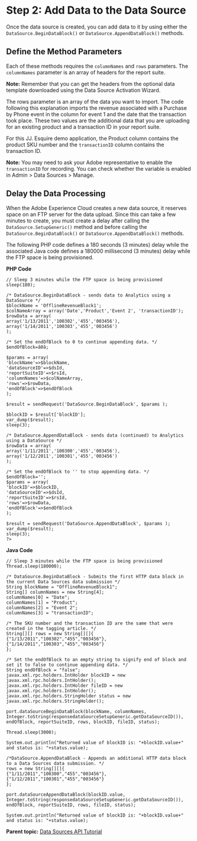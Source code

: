 # Step 2: Add Data to the Data Source

 

Once the data source is created, you can add data to it by using either the `DataSource.BeginDataBlock()` or `DataSource.AppendDataBlock()` methods.

## Define the Method Parameters

Each of these methods requires the `columnNames` and `rows` parameters. The `columnNames` parameter is an array of headers for the report suite.

**Note:** Remember that you can get the headers from the optional data template downloaded using the Data Source Activation Wizard.

The rows parameter is an array of the data you want to import. The code following this explanation imports the revenue associated with a Purchase by Phone event in the column for event 1 and the date that the transaction took place. These two values are the additional data that you are uploading for an existing product and a transaction ID in your report suite.

For this JJ. Esquire demo application, the Product column contains the product SKU number and the `transactionID` column contains the transaction ID.

**Note:** You may need to ask your Adobe representative to enable the `transactionID` for recording. You can check whether the variable is enabled in Admin \> Data Sources \> Manage.

## Delay the Data Processing

When the Adobe Experience Cloud creates a new data source, it reserves space on an FTP server for the data upload. Since this can take a few minutes to create, you must create a delay after calling the `DataSource.SetupGeneric()` method and before calling the `DataSource.BeginDataBlock()` or `DataSource.AppendDataBlock()` methods.

The following PHP code defines a 180 seconds \(3 minutes\) delay while the associated Java code defines a 180000 millisecond \(3 minutes\) delay while the FTP space is being provisioned.

**PHP Code** 

```
// Sleep 3 minutes while the FTP space is being provisioned 
sleep(180); 

/* DataSource.BeginDataBlock - sends data to Analytics using a DataSource */ 
$blockName = 'OfflineRevenueBlock1'; 
$colNameArray = array('Date','Product','Event 2', 'transactionID'); 
$rowData = array( 
array('1/13/2011','100302','455','003456'), 
array('1/14/2011','100303','455','003456') 
); 

/* Set the endOfBlock to 0 to continue appending data. */ 
$endOfBlock=â0â; 

$params = array( 
'blockName'=>$blockName, 
'dataSourceID'=>$dsId, 
'reportSuiteID'=>$rsId, 
'columnNames'=>$colNameArray, 
'rows'=>$rowData, 
'endOfBlock'=>$endOfBlock 
); 

$result = sendRequest('DataSource.BeginDataBlock', $params ); 

$blockID = $result['blockID']; 
var_dump($result); 
sleep(3); 

/* DataSource.AppendDataBlock - sends data (continued) to Analytics using a DataSource */ 
$rowData = array( 
array('1/11/2011','100300','455','003456'), 
array('1/12/2011','100301','455','003456') 
); 

/* Set the endOfBlock to '' to stop appending data. */ 
$endOfBlock=''; 
$params = array( 
'blockID'=>$blockID, 
'dataSourceID'=>$dsId, 
'reportSuiteID'=>$rsId, 
'rows'=>$rowData, 
'endOfBlock'=>$endOfBlock 
); 

$result = sendRequest('DataSource.AppendDataBlock', $params ); 
var_dump($result); 
sleep(3); 
?>
```

**Java Code** 

```
// Sleep 3 minutes while the FTP space is being provisioned 
Thread.sleep(180000); 

/* DataSource.BeginDataBlock - Submits the first HTTP data block in the current Data Sources data submission */ 
String blockName = "OfflineRevenueBlock1"; 
String[] columnNames = new String[4]; 
columnNames[0] = "Date"; 
columnNames[1] = "Product"; 
columnNames[2] = "Event 2"; 
columnNames[3] = "transactionID"; 

/* The SKU number and the transaction ID are the same that were created in the tagging article. */ 
String[][] rows = new String[][]{
{"1/13/2011","100302","455","003456"}, {"1/14/2011","100303","455","003456"}
}; 

/* Set the endOfBlock to an empty string to signify end of block and set it to false to continue appending data. */ 
String endOfBlock = "false"; 
javax.xml.rpc.holders.IntHolder blockID = new javax.xml.rpc.holders.IntHolder(); 
javax.xml.rpc.holders.IntHolder fileID = new javax.xml.rpc.holders.IntHolder(); 
javax.xml.rpc.holders.StringHolder status = new javax.xml.rpc.holders.StringHolder(); 

port.dataSourceBeginDataBlock(blockName, columnNames, Integer.toString(responsedataSourceSetupGeneric.getDataSourceID()), endOfBlock, reportSuiteID, rows, blockID, fileID, status); 

Thread.sleep(3000); 

System.out.println("Returned value of blockID is: "+blockID.value+" and status is: "+status.value); 

/*DataSource.AppendDataBlock - Appends an additional HTTP data block to a Data Sources data submission. */ 
rows = new String[][]{
{"1/11/2011","100300","455","003456"}, {"1/12/2011","100301","455","003456"}
}; 

port.dataSourceAppendDataBlock(blockID.value, Integer.toString(responsedataSourceSetupGeneric.getDataSourceID()), endOfBlock, reportSuiteID, rows, fileID, status); 

System.out.println("Returned value of blockID is: "+blockID.value+" and status is: "+status.value);
```

**Parent topic:** [Data Sources API Tutorial](c_Data_Sources_Overview.md)

